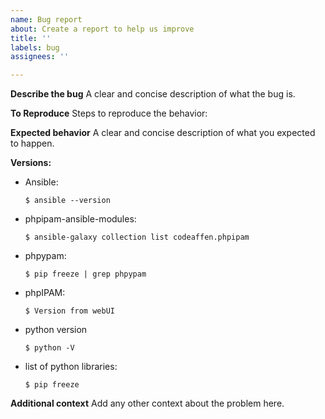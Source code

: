 ```yaml
---
name: Bug report
about: Create a report to help us improve
title: ''
labels: bug
assignees: ''

---
```


**Describe the bug**
A clear and concise description of what the bug is.
<!-- provide error messages (if applicable) in a codeblock -->

**To Reproduce**
Steps to reproduce the behavior:
<!-- list of steps to reproduce the feature 
1. provide playbooks to reproduce the issue
2. provide playbook output with option `-vvv` enabled
3. provide screenshots how to solve the task via WebUI
-->

**Expected behavior**
A clear and concise description of what you expected to happen.

**Versions:**

- Ansible:
  ```shell
  $ ansible --version
  ```
- phpipam-ansible-modules:
  ```shell
  $ ansible-galaxy collection list codeaffen.phpipam
  ```
- phpypam:
  ```shell
  $ pip freeze | grep phpypam
  ```
- phpIPAM:
  ```shell
  $ Version from webUI
  ```

- python version
  ```shell
  $ python -V
  ```
- list of python libraries:
  ```shell
  $ pip freeze
  ```

**Additional context**
Add any other context about the problem here.

